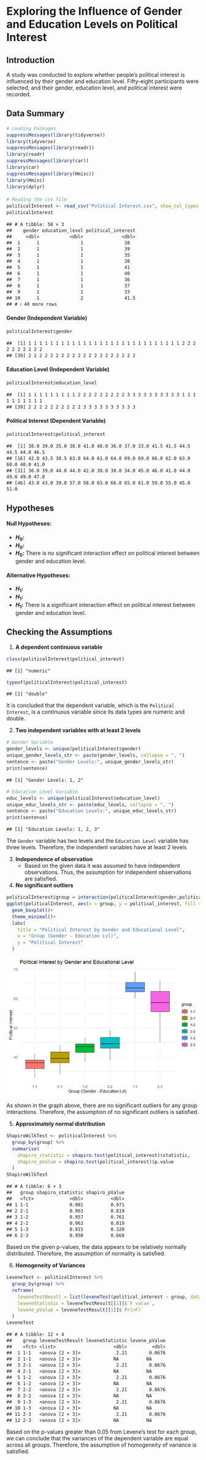 Exploring the Influence of Gender and Education Levels on Political
Interest
================

## Introduction

A study was conducted to explore whether people’s political interest is
influenced by their gender and education level. Fifty-eight participants
were selected, and their gender, education level, and political interest
were recorded.

## Data Summary

``` r
# Loading Packages
suppressMessages(library(tidyverse))
library(tidyverse)
suppressMessages(library(readr))
library(readr)
suppressMessages(library(car))
library(car)
suppressMessages(library(Hmisc))
library(Hmisc)
library(dplyr)

# Reading the csv file
politicalInterest <- read_csv("Political Interest.csv", show_col_types = FALSE)
politicalInterest
```

    ## # A tibble: 58 × 3
    ##    gender education_level political_interest
    ##     <dbl>           <dbl>              <dbl>
    ##  1      1               1               38  
    ##  2      1               1               39  
    ##  3      1               1               35  
    ##  4      1               1               38  
    ##  5      1               1               41  
    ##  6      1               1               40  
    ##  7      1               1               36  
    ##  8      1               1               37  
    ##  9      1               1               33  
    ## 10      1               2               41.5
    ## # ℹ 48 more rows

#### Gender (Independent Variable)

``` r
politicalInterest$gender
```

    ##  [1] 1 1 1 1 1 1 1 1 1 1 1 1 1 1 1 1 1 1 1 1 1 1 1 1 1 1 1 1 2 2 2 2 2 2 2 2 2 2
    ## [39] 2 2 2 2 2 2 2 2 2 2 2 2 2 2 2 2 2 2 2 2

#### Education Level (Independent Variable)

``` r
politicalInterest$education_level
```

    ##  [1] 1 1 1 1 1 1 1 1 1 2 2 2 2 2 2 2 2 2 3 3 3 3 3 3 3 3 3 3 1 1 1 1 1 1 1 1 1 1
    ## [39] 2 2 2 2 2 2 2 2 2 2 3 3 3 3 3 3 3 3 3 3

#### Political Interest (Dependent Variable)

``` r
politicalInterest$political_interest
```

    ##  [1] 38.0 39.0 35.0 38.0 41.0 40.0 36.0 37.0 33.0 41.5 41.5 44.5 44.5 44.0 46.5
    ## [16] 42.0 43.5 38.5 63.0 64.0 61.0 64.0 69.0 69.0 66.0 62.0 63.0 60.0 40.0 41.0
    ## [31] 36.0 39.0 44.0 44.0 42.0 38.0 38.0 34.0 45.0 46.0 41.0 44.0 49.0 49.0 47.0
    ## [46] 43.0 43.0 39.0 57.0 58.0 63.0 66.0 65.0 61.0 59.0 55.0 45.0 51.0

## Hypotheses

#### Null Hypotheses:

- **$H_0$:**
- **$H_0$:**
- **$H_0$:** There is no significant interaction effect on political
  interest between gender and education level.

#### Alternative Hypotheses:

- **$H_1$:**
- **$H_1$:**
- **$H_1$:** There is a significant interaction effect on political
  interest between gender and education level.

## Checking the Assumptions

1.  **A dependent continuous variable**

``` r
class(politicalInterest$political_interest)
```

    ## [1] "numeric"

``` r
typeof(politicalInterest$political_interest)
```

    ## [1] "double"

It is concluded that the dependent variable, which is the
`Political Interest`, is a continuous variable since its data types are
numeric and double.

2.  **Two independent variables with at least 2 levels**

``` r
# Gender Variable
gender_levels <- unique(politicalInterest$gender)
unique_gender_levels_str <- paste(gender_levels, collapse = ", ")
sentence <- paste("Gender Levels:", unique_gender_levels_str)
print(sentence)
```

    ## [1] "Gender Levels: 1, 2"

``` r
# Education Level Variable
educ_levels <- unique(politicalInterest$education_level)
unique_educ_levels_str <- paste(educ_levels, collapse = ", ")
sentence <- paste("Education Levels:", unique_educ_levels_str)
print(sentence)
```

    ## [1] "Education Levels: 1, 2, 3"

The `Gender` variable has two levels and the `Education Level` variable
has three levels. Therefore, the independent variables have at least 2
levels

3.  **Independence of observation**
    - Based on the given data it was assumed to have independent
      observations. Thus, the assumption for independent observations
      are satisfied.
4.  **No significant outliers**

``` r
politicalInterest$group = interaction(politicalInterest$gender,politicalInterest$education_level,sep="-")
ggplot(politicalInterest, aes(x = group, y = political_interest, fill = group))+
  geom_boxplot()+
  theme_minimal()+
  labs(
    title = "Political Interest by Gender and Educational Level",
    x = "Group (Gender - Education Lvl)",
    y = "Political Interest"
  )
```

![](SEC-1-FA9-GROUP-4-DACANAY,-J--RAMILO,-Z-FA9_files/figure-gfm/unnamed-chunk-7-1.png)<!-- -->

As shown in the graph above, there are no significant outliers for any
group interactions. Therefore, the assumption of no significant outliers
is satisfied.

5.  **Approximately normal distribution**

``` r
ShapiroWilkTest <- politicalInterest %>%
  group_by(group) %>%
  summarise(
    shapiro_statistic = shapiro.test(political_interest)$statistic,
    shapiro_pValue = shapiro.test(political_interest)$p.value
  )
ShapiroWilkTest
```

    ## # A tibble: 6 × 3
    ##   group shapiro_statistic shapiro_pValue
    ##   <fct>             <dbl>          <dbl>
    ## 1 1-1               0.981          0.971
    ## 2 2-1               0.963          0.819
    ## 3 1-2               0.957          0.761
    ## 4 2-2               0.963          0.819
    ## 5 1-3               0.915          0.320
    ## 6 2-3               0.950          0.668

Based on the given p-values, the data appears to be relatively normally
distributed. Therefore, the assumption of normality is satisfied.

6.  **Homogeneity of Variances**

``` r
LeveneTest <- politicalInterest %>%
  group_by(group) %>%
  reframe(
    leveneTestResult = list(leveneTest(political_interest ~ group, data = .)),
    leveneStatistic = leveneTestResult[[1]]$`F value`,
    levene_pValue = leveneTestResult[[1]]$`Pr(>F)`
  )
LeveneTest
```

    ## # A tibble: 12 × 4
    ##    group leveneTestResult leveneStatistic levene_pValue
    ##    <fct> <list>                     <dbl>         <dbl>
    ##  1 1-1   <anova [2 × 3]>             2.21        0.0676
    ##  2 1-1   <anova [2 × 3]>            NA          NA     
    ##  3 2-1   <anova [2 × 3]>             2.21        0.0676
    ##  4 2-1   <anova [2 × 3]>            NA          NA     
    ##  5 1-2   <anova [2 × 3]>             2.21        0.0676
    ##  6 1-2   <anova [2 × 3]>            NA          NA     
    ##  7 2-2   <anova [2 × 3]>             2.21        0.0676
    ##  8 2-2   <anova [2 × 3]>            NA          NA     
    ##  9 1-3   <anova [2 × 3]>             2.21        0.0676
    ## 10 1-3   <anova [2 × 3]>            NA          NA     
    ## 11 2-3   <anova [2 × 3]>             2.21        0.0676
    ## 12 2-3   <anova [2 × 3]>            NA          NA

Based on the p-values greater than 0.05 from Levene’s test for each
group, we can conclude that the variances of the dependent variable are
equal across all groups. Therefore, the assumption of homogeneity of
variance is satisfied.
